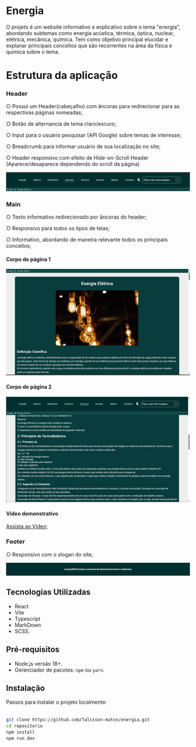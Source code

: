 # Energia
 O projeto é um website informativo e explicativo sobre o tema "energia", abordando subtemas como energia acústica, térmica, óptica, nuclear, elétrica, mecânica, química. Tem como objetivo principal elucidar e explanar principais conceitos que são recorrentes na área da física e química sobre o tema.

# Estrutura da aplicação

### Header

○ Possui um Header(cabeçalho) com âncoras para redirecionar para as respectivas páginas nomeadas;

○ Botão de alternancia de tema claro/escuro;

○ Input para o usuário pesquisar (API Google) sobre temas de interesse;

○ Breadcrumb para informar usuário de sua localização no site;

○ Header responsivo com efeito de Hide-on-Scroll Header (Aparece/desaparece dependendo do scroll da página)

![Layout do Header](public/header.jpg)

### Main

○ Texto informativo redirecionado por âncoras do header;

○ Responsivo para todos os tipos de telas;

○ Informativo, abordando de maneira relevante todos os principais conceitos;

#### Corpo de página 1

![Layout do Main](public/main1.jpg)

#### Corpo de página 2

![Layout do Main](public/main2.jpg)

#### Vídeo demonstrativo

[Assista ao Vídeo](public/website_energia.mp4);

### Footer

○ Responsivo com o slogan do site;

![Layout do Footer](public/footer.jpg)


## Tecnologias Utilizadas

- React
- Vite
- Typescript
- MarkDown
- SCSS.

## Pré-requisitos

- Node.js versão 18+.
- Gerenciador de pacotes: `npm` ou `yarn`.

## Instalação

Passos para instalar o projeto localmente:

```bash

git clone https://github.com/Talisson-matos/energia.git
cd repositorio
npm install
npm run dev
